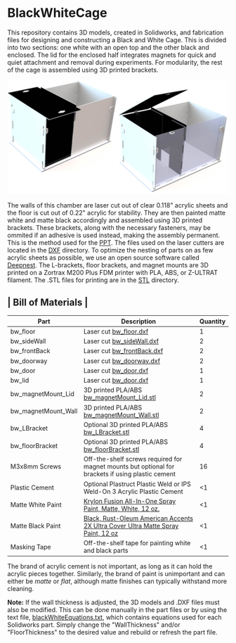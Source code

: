 # BlackWhiteCage

This repository contains 3D models, created in Solidworks, and fabrication files for designing and constructing a Black and White Cage. This is divided into two
sections: one white with an open top and the other black and enclosed. The lid for the enclosed half integrates magnets for quick and quiet attachment and removal during 
experiments. For modularity, the rest of the cage is assembled using 3D printed brackets.

![alt text](/Images/BlackWhiteBox_openandclosed.JPG)

The walls of this chamber are laser cut out of clear 0.118" acrylic sheets and the floor is cut out of 0.22" acrylic for stability. They are then painted matte white and matte
black accordingly and assembled using 3D printed brackets. These brackets, along with the necessary fasteners, may be ommited if an adhesive
is used instead, making the assembly permanent. This is the method used for the [PPT](https://github.com/donaldsonlab/PPT-Chamber). The files used on the laser 
cutters are located in the [DXF](/DXF) directory. To optimize the nesting of parts on as few acrylic sheets as possible, we use an open source software called 
[Deepnest](https://deepnest.io/). The L-brackets, floor brackets, and magnet mounts are 3D printed on a Zortrax M200 Plus FDM printer with PLA, ABS, or Z-ULTRAT filament. The 
.STL files for printing are in the [STL](/STL) directory.


|       Bill of Materials      |
--------------------------------
|Part|Description|Quantity|
----------------------|------------------------------------------------------------------------|-|
bw_floor             |Laser cut [bw_floor.dxf](/DXF/bw_floor.dxf)                                                         |1|
bw_sideWall          |Laser cut [bw_sideWall.dxf](/DXF/bw_sideWall.dxf)                                                   |2|
bw_frontBack         |Laser cut [bw_frontBack.dxf](/DXF/bw_frontBack.dxf)                                                 |2|
bw_doorway           |Laser cut [bw_doorway.dxf](/DXF/bw_doorway.dxf)                                                     |2|
bw_door              |Laser cut [bw_door.dxf](/DXF/bw_door.dxf)                                                           |1|
bw_lid               |Laser cut [bw_door.dxf](/DXF/bw_door.dxf)                                                           |1|
bw_magnetMount_Lid   |3D printed PLA/ABS [bw_magnetMount_Lid.stl](/STL/bw_magnetMount_Lid.stl)                            |2|
bw_magnetMount_Wall  |3D printed PLA/ABS [bw_magnetMount_Wall.stl](/STL/bw_magnetMount_Wall.stl)                          |2|
bw_LBracket          |Optional 3D printed PLA/ABS [bw_LBracket.stl](/STL/bw_LBracket.stl)                                 |4|
bw_floorBracket      |Optional 3D printed PLA/ABS [bw_floorBracket.stl](/STL/bw_floorBracket.stl)                         |4|
M3x8mm Screws        |Off-the-shelf screws required for magnet mounts but optional for brackets if using plastic cement   |16|
Plastic Cement       |Optional Plastruct Plastic Weld or IPS Weld-On 3 Acrylic Plastic Cement                             |<1|
Matte White Paint    |[Krylon Fusion All-In-One Spray Paint, Matte, White, 12 oz.](https://www.walmart.com/ip/Krylon-Fusion-All-In-One-Spray-Paint-Matte-White-12-oz/678882687)|<1|
Matte Black Paint    |[Black, Rust-Oleum American Accents 2X Ultra Cover Ultra Matte Spray Paint, 12 oz](https://www.walmart.com/ip/Black-Rust-Oleum-American-Accents-2X-Ultra-Cover-Ultra-Matte-Spray-Paint-12-oz/488512581)|<1|
Masking Tape         |Off-the-shelf tape for painting white and black parts                                               |<1|

The brand of acrylic cement is not important, as long as it can hold the acrylic pieces together. Similarly, the brand of paint is unimportant and can either be *matte* or 
*flat*, although matte finishes can typically withstand more cleaning.

**Note:** If the wall 
thickness is adjusted, the 3D models and .DXF files must also be modified. This can be done manually in the part files or by using the text file, 
[blackWhiteEquations.txt](blackWhiteEquations.txt), which contains equations used for each Solidworks part. Simply change the "WallThickness" and/or "FloorThickness" to the 
desired value and rebuild or refresh the part file.


